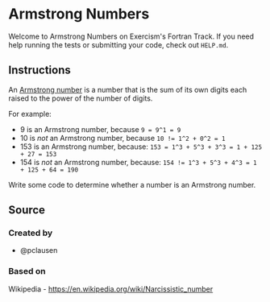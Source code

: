 # Armstrong Numbers

Welcome to Armstrong Numbers on Exercism's Fortran Track.
If you need help running the tests or submitting your code, check out `HELP.md`.

## Instructions

An [Armstrong number](https://en.wikipedia.org/wiki/Narcissistic_number) is a number that is the sum of its own digits each raised to the power of the number of digits.

For example:

- 9 is an Armstrong number, because `9 = 9^1 = 9`
- 10 is *not* an Armstrong number, because `10 != 1^2 + 0^2 = 1`
- 153 is an Armstrong number, because: `153 = 1^3 + 5^3 + 3^3 = 1 + 125 + 27 = 153`
- 154 is *not* an Armstrong number, because: `154 != 1^3 + 5^3 + 4^3 = 1 + 125 + 64 = 190`

Write some code to determine whether a number is an Armstrong number.

## Source

### Created by

- @pclausen

### Based on

Wikipedia - https://en.wikipedia.org/wiki/Narcissistic_number